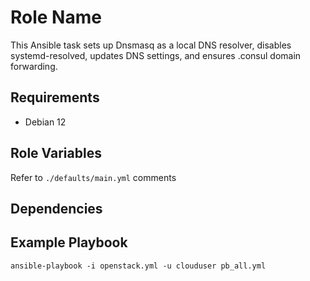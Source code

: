 Role Name
=========

This Ansible task sets up Dnsmasq as a local DNS resolver, disables systemd-resolved, updates DNS settings, and ensures .consul domain forwarding.

Requirements
------------

- Debian 12

Role Variables
--------------

Refer to `./defaults/main.yml` comments

Dependencies
------------


Example Playbook
----------------

`ansible-playbook -i openstack.yml -u clouduser pb_all.yml`

